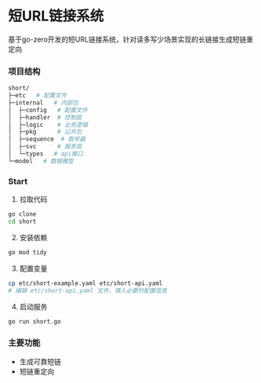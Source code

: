 # 短URL链接系统
基于go-zero开发的短URL链接系统，针对读多写少场景实现的长链接生成短链重定向

### 项目结构
```bash
short/
├─etc   # 配置文件
├─internal   # 内部包
│  ├─config   # 配置文件
│  ├─handler  # 控制层
│  ├─logic    # 业务逻辑
│  ├─pkg      # 公共包
│  ├─sequence  # 取号器
│  ├─svc      # 服务层  
│  └─types   # api接口
└─model   # 数据模型
```

### Start
1. 拉取代码
```bash
go clone 
cd short 
```

2. 安装依赖
```bash
go mod tidy 
```

3. 配置变量
```bash 
cp etc/short-example.yaml etc/short-api.yaml
# 编辑 etc/short-api.yaml 文件，填入必要的配置信息
```

4. 启动服务
```bash 
go run short.go 
```

### 主要功能
* 生成可靠短链
* 短链重定向